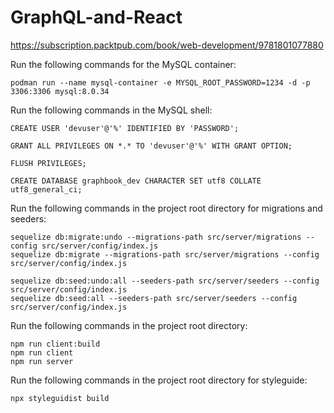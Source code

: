 # GraphQL-and-React

https://subscription.packtpub.com/book/web-development/9781801077880

Run the following commands for the MySQL container:
```shell
podman run --name mysql-container -e MYSQL_ROOT_PASSWORD=1234 -d -p 3306:3306 mysql:8.0.34
```

Run the following commands in the MySQL shell:
```text
CREATE USER 'devuser'@'%' IDENTIFIED BY 'PASSWORD';

GRANT ALL PRIVILEGES ON *.* TO 'devuser'@'%' WITH GRANT OPTION;

FLUSH PRIVILEGES;

CREATE DATABASE graphbook_dev CHARACTER SET utf8 COLLATE utf8_general_ci;
```

Run the following commands in the project root directory for migrations and seeders:
```shell
sequelize db:migrate:undo --migrations-path src/server/migrations --config src/server/config/index.js
sequelize db:migrate --migrations-path src/server/migrations --config src/server/config/index.js

sequelize db:seed:undo:all --seeders-path src/server/seeders --config src/server/config/index.js
sequelize db:seed:all --seeders-path src/server/seeders --config src/server/config/index.js
```

Run the following commands in the project root directory:
```shell
npm run client:build
npm run client
npm run server
```

Run the following commands in the project root directory for styleguide:
```shell
npx styleguidist build
```
